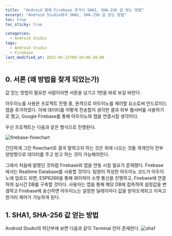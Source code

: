 ```yaml
---
title:  "Android 앱에 Firebase 추가시 SHA1, SHA-256 값 얻는 방법"
excerpt: "Android Studio에서 SHA1, SHA-256 값 얻는 방법"
toc: true
toc_sticky: true

categories:
  - Android Studio
tags:
  - Android Studio
  - Firebase
last_modified_at: 2022-05-22T09:10:00-20:00
---
```


## 0. 서론 (왜 방법을 찾게 되었는가)
값 얻는 방법이 필요한 사람이라면 서론을 넘기고 1번을 바로 보길 바란다.

아두이노를 사용한 프로젝트 진행 중, 원격으로 아두이노를 제어할 요소로써 안드로이드 앱을 추가하였다. 이에 데이터를 어떻게 전송할지 생각한 결과 외부 웹서버를 사용하기로 했고, Google Firebase를 통해 아두이노와 앱을 연결시킬 생각이다.

우선 프로젝트는 다음과 같은 형식으로 진행된다.

![firebase-flowchart](https://hwisulee.github.io/assets/images/firebase.drawio.png)

간단하게 그린 flowchart로 결국 말하고자 하는 것은 위에 나오는 것들 개개인이 전부 양방향으로 데이터를 주고 받고 하는 것이 가능해야한다.

그래서 처음에 말했던 것처럼 Firebase와 앱을 연동 시킬 필요가 존재했다. Firebase에서는 Realtime Database를 사용할 것이다. 팀원이 작성한 아두이노 코드가 아두이노에 업로드 되면, ESP8266을 통해 와이파이 소켓 통신을 진행하고, Firebase에 연결하여 실시간 DB를 구축할 것이다.  사용자는 앱을 통해 해당 DB에 접촉하여 설정값을 변경하고 Firebase에 송신하면 아두이노는 설정한 딜레이마다 값을 받아오게되고 이윽고 원거리 제어가 가능하게 된다.



## 1. SHA1, SHA-256 값 얻는 방법
Android Studio의 하단부에 보면 다음과 같이 Terminal 칸이 존재한다.
![sha1](https://hwisulee.github.io/assets/images/sha1.JPG)

<!--stackedit_data:
eyJoaXN0b3J5IjpbLTI0NDE0NzY4LDE2MTY0NTExNTksMTc4OD
AwNTk2NSwxODE4MTg1ODcsLTIwNjg5MDY2NDAsMTA0MDg2Njc4
XX0=
-->